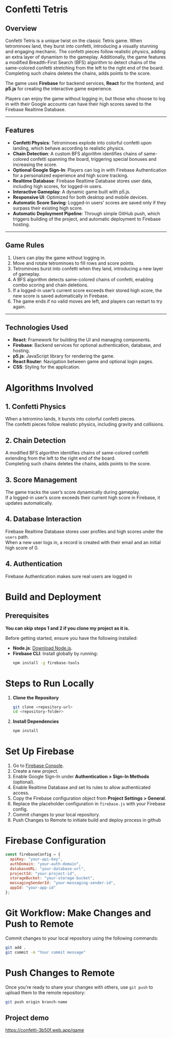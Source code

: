 # Confetti Tetris

## Overview

Confetti Tetris is a unique twist on the classic Tetris game. When tetrominoes land, they burst into confetti, introducing a visually stunning and engaging mechanic. The confetti pieces follow realistic physics, adding an extra layer of dynamism to the gameplay. Additionally, the game features a modified Breadth-First Search (BFS) algorithm to detect chains of the same-colored confetti stretching from the left to the right end of the board. Completing such chains deletes the chains, adds points to the score.

The game uses **Firebase** for backend services, **React** for the frontend, and **p5.js** for creating the interactive game experience.

Players can enjoy the game without logging in, but those who choose to log in with their Google accounts can have their high scores saved to the Firebase Realtime Database.

---

## Features

- **Confetti Physics**: Tetrominoes explode into colorful confetti upon landing, which behave according to realistic physics.
- **Chain Detection**: A custom BFS algorithm identifies chains of same-colored confetti spanning the board, triggering special bonuses and increasing the score.
- **Optional Google Sign-In**: Players can log in with Firebase Authentication for a personalized experience and high score tracking.
- **Realtime Database**: Firebase Realtime Database stores user data, including high scores, for logged-in users.
- **Interactive Gameplay**: A dynamic game built with p5.js.
- **Responsive UI**: Optimized for both desktop and mobile devices.
- **Automatic Score Saving**: Logged-in users' scores are saved only if they surpass their existing high score.
- **Automatic Deployment Pipeline**: Through simple GitHub push, which triggers building of the project, and automatic deployment to Firebase hosting.

---

## Game Rules

1. Users can play the game without logging in.
2. Move and rotate tetrominoes to fill rows and score points.
3. Tetrominoes burst into confetti when they land, introducing a new layer of gameplay.
4. A BFS algorithm detects same-colored chains of confetti, enabling combo scoring and chain deletions.
5. If a logged-in user’s current score exceeds their stored high score, the new score is saved automatically in Firebase.
6. The game ends if no valid moves are left, and players can restart to try again.

---

## Technologies Used

- **React**: Framework for building the UI and managing components.
- **Firebase**: Backend services for optional authentication, database, and hosting.
- **p5.js**: JavaScript library for rendering the game.
- **React Router**: Navigation between game and optional login pages.
- **CSS**: Styling for the application.


# Algorithms Involved

## 1. Confetti Physics

When a tetromino lands, it bursts into colorful confetti pieces.  
The confetti pieces follow realistic physics, including gravity and collisions.

## 2. Chain Detection

A modified BFS algorithm identifies chains of same-colored confetti extending from the left to the right end of the board.  
Completing such chains deletes the chains, adds points to the score.

## 3. Score Management

The game tracks the user’s score dynamically during gameplay.  
If a logged-in user’s score exceeds their current high score in Firebase, it updates automatically.

## 4. Database Interaction

Firebase Realtime Database stores user profiles and high scores under the `users` path.  
When a new user logs in, a record is created with their email and an initial high score of 0.
## 4. Authentication 

Firebase Authentication makes sure real users are logged in


# Build and Deployment

## Prerequisites

**You can skip steps 1 and 2 if you clone my project as it is.**

Before getting started, ensure you have the following installed:

- **Node.js**: [Download Node.js](https://nodejs.org/).
- **Firebase CLI**: Install globally by running:
  ```bash
  npm install -g firebase-tools
  ```
# Steps to Run Locally

1. **Clone the Repository**
   ```bash
   git clone <repository-url>
   cd <repository-folder>
2. **Install Dependencies**
   ```bash
   npm install
   ```
   
# Set Up Firebase

1. Go to [Firebase Console](https://console.firebase.google.com/).
2. Create a new project.
3. Enable Google Sign-In under **Authentication > Sign-In Methods** (optional).
4. Enable Realtime Database and set its rules to allow authenticated access.
5. Copy the Firebase configuration object from **Project Settings > General**.
6. Replace the placeholder configuration in `firebase.js` with your Firebase config.
7. Commit changes to your local repository.
8. Push Changes to Remote to initiate build and deploy process in github

# Firebase Configuration

```javascript
const firebaseConfig = {
  apiKey: "your-api-key",
  authDomain: "your-auth-domain",
  databaseURL: "your-database-url",
  projectId: "your-project-id",
  storageBucket: "your-storage-bucket",
  messagingSenderId: "your-messaging-sender-id",
  appId: "your-app-id"
};
```
# Git Workflow: Make Changes and Push to Remote


Commit changes to your local repository using the following commands:

```bash
git add .
git commit -m "Your commit message"
```

# Push Changes to Remote

Once you're ready to share your changes with others, use `git push` to upload them to the remote repository:

```bash
git push origin branch-name
```
## Project demo
https://confetti-3b50f.web.app/game